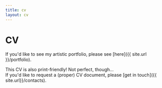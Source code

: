```yaml
---
title: cv
layout: cv
---
```


# CV

<!-- The <del>skeletons in my closet</del> professional skills I have picked up across my career as an engineer. -->

If you'd like to see my artistic portfolio, please see [here]({{ site.url }}/portfolio).

This CV is also print-friendly! Not perfect, though...  \
If you'd like to request a (proper) CV document, please [get in touch]({{ site.url}}/contacts).